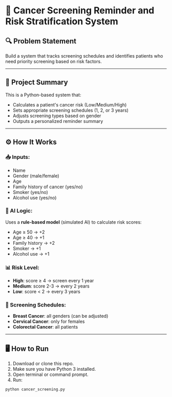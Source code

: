 # 🧠 Cancer Screening Reminder and Risk Stratification System

## 🔍 Problem Statement

Build a system that tracks screening schedules and identifies patients who need priority screening based on risk factors.

---

## 🎯 Project Summary

This is a Python-based system that:

- Calculates a patient's cancer risk (Low/Medium/High)
- Sets appropriate screening schedules (1, 2, or 3 years)
- Adjusts screening types based on gender
- Outputs a personalized reminder summary

---

## ⚙️ How It Works

### 📥 Inputs:
- Name
- Gender (male/female)
- Age
- Family history of cancer (yes/no)
- Smoker (yes/no)
- Alcohol use (yes/no)

### 🧠 AI Logic:
Uses a **rule-based model** (simulated AI) to calculate risk scores:
- Age ≥ 50 → +2
- Age ≥ 40 → +1
- Family history → +2
- Smoker → +1
- Alcohol use → +1

### 📊 Risk Level:
- **High**: score ≥ 4 → screen every 1 year
- **Medium**: score 2-3 → every 2 years
- **Low**: score < 2 → every 3 years

### 📅 Screening Schedules:
- **Breast Cancer**: all genders (can be adjusted)
- **Cervical Cancer**: only for females
- **Colorectal Cancer**: all patients

---

## 🖥 How to Run

1. Download or clone this repo.
2. Make sure you have Python 3 installed.
3. Open terminal or command prompt.
4. Run:

```bash
python cancer_screening.py


